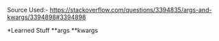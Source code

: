 Source Used:- https://stackoverflow.com/questions/3394835/args-and-kwargs/3394898#3394898

*Learned Stuff
    **args
    **kwargs
